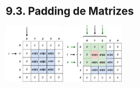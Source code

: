 # 9.3. Padding de Matrizes


<img src="images/matrizes_padding.png" width="30%" height="30%">


<img src="images/neighborhood.png" width="30%" height="30%">
